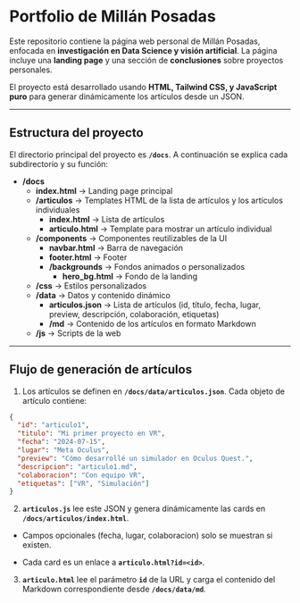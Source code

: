 # Portfolio de Millán Posadas

Este repositorio contiene la página web personal de Millán Posadas, enfocada en **investigación en Data Science y visión artificial**. La página incluye una **landing page** y una sección de **conclusiones** sobre proyectos personales.  

El proyecto está desarrollado usando **HTML, Tailwind CSS, y JavaScript puro** para generar dinámicamente los artículos desde un JSON.

---

## Estructura del proyecto

El directorio principal del proyecto es **`/docs`**. A continuación se explica cada subdirectorio y su función:

- **/docs**
  - **index.html** → Landing page principal  
  - **/articulos** → Templates HTML de la lista de artículos y los artículos individuales  
    - **index.html** → Lista de artículos  
    - **articulo.html** → Template para mostrar un artículo individual  
  - **/components** → Componentes reutilizables de la UI  
    - **navbar.html** → Barra de navegación  
    - **footer.html** → Footer  
    - **/backgrounds** → Fondos animados o personalizados  
      - **hero_bg.html** → Fondo de la landing  
  - **/css** → Estilos personalizados  
  - **/data** → Datos y contenido dinámico  
    - **articulos.json** → Lista de artículos (id, título, fecha, lugar, preview, descripción, colaboración, etiquetas)  
    - **/md** → Contenido de los artículos en formato Markdown  
  - **/js** → Scripts de la web  


---

## Flujo de generación de artículos

1. Los artículos se definen en **`/docs/data/articulos.json`**. Cada objeto de artículo contiene:  

```json
{
  "id": "articulo1",
  "titulo": "Mi primer proyecto en VR",
  "fecha": "2024-07-15",
  "lugar": "Meta Oculus",
  "preview": "Cómo desarrollé un simulador en Oculus Quest.",
  "descripcion": "articulo1.md",
  "colaboracion": "Con equipo VR",
  "etiquetas": ["VR", "Simulación"]
}

```
2. **`articulos.js`** lee este JSON y genera dinámicamente las cards en **`/docs/articulos/index.html`**.

- Campos opcionales (fecha, lugar, colaboracion) solo se muestran si existen.

- Cada card es un enlace a **`articulo.html?id=<id>`**.

3. **`articulo.html`** lee el parámetro **`id`** de la URL y carga el contenido del Markdown correspondiente desde **`/docs/data/md`**.

